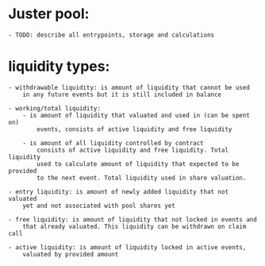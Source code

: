 # Juster pool:
    - TODO: describe all entrypoints, storage and calculations

# liquidity types:
    - withdrawable liquidity: is amount of liquidity that cannot be used
        in any future events but it is still included in balance

    - working/total liquidity:
        - is amount of liquidity that valuated and used in (can be spent on)
            events, consists of active liquidity and free liquidity

        - is amount of all liquidity controlled by contract
            consists of active liquidity and free liquidity. Total liquidity
            used to calculate amount of liquidity that expected to be provided
            to the next event. Total liquidity used in share valuation.

    - entry liquidity: is amount of newly added liquidity that not valuated
        yet and not associated with pool shares yet

    - free liquidity: is amount of liquidity that not locked in events and
        that already valuated. This liquidity can be withdrawn on claim call

    - active liquidity: is amount of liquidity locked in active events,
        valuated by provided amount
